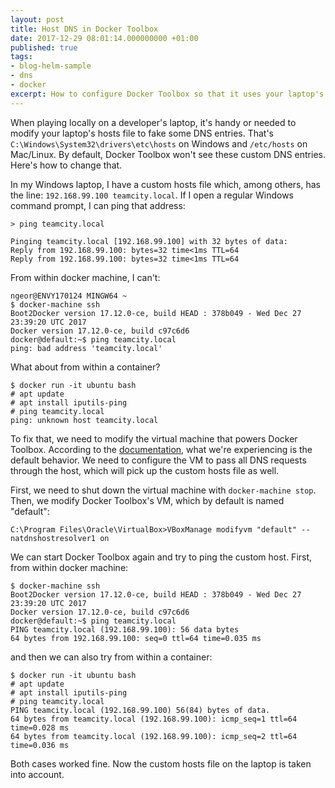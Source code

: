 ```yaml
---
layout: post
title: Host DNS in Docker Toolbox
date: 2017-12-29 08:01:14.000000000 +01:00
published: true
tags:
- blog-helm-sample
- dns
- docker
excerpt: How to configure Docker Toolbox so that it uses your laptop's hosts file.
---
```


When playing locally on a developer's laptop, it's handy or needed to modify your laptop's hosts file to fake some DNS entries. That's <code>C:\Windows\System32\drivers\etc\hosts</code> on Windows and <code>/etc/hosts</code> on Mac/Linux. By default, Docker Toolbox won't see these custom DNS entries. Here's how to change that.

<!--more-->

In my Windows laptop, I have a custom hosts file which, among others, has the line: <code>192.168.99.100 teamcity.local</code>. If I open a regular Windows command prompt, I can ping that address:

```
> ping teamcity.local

Pinging teamcity.local [192.168.99.100] with 32 bytes of data:
Reply from 192.168.99.100: bytes=32 time<1ms TTL=64
Reply from 192.168.99.100: bytes=32 time<1ms TTL=64
```

From within docker machine, I can't:

```
ngeor@ENVY170124 MINGW64 ~
$ docker-machine ssh
Boot2Docker version 17.12.0-ce, build HEAD : 378b049 - Wed Dec 27 23:39:20 UTC 2017
Docker version 17.12.0-ce, build c97c6d6
docker@default:~$ ping teamcity.local
ping: bad address 'teamcity.local'
```

What about from within a container?

```
$ docker run -it ubuntu bash
# apt update
# apt install iputils-ping
# ping teamcity.local
ping: unknown host teamcity.local
```

To fix that, we need to modify the virtual machine that powers Docker Toolbox. According to the <a href="https://www.virtualbox.org/manual/ch09.html#nat-adv-dns" target="_blank">documentation</a>, what we're experiencing is the default behavior. We need to configure the VM to pass all DNS requests through the host, which will pick up the custom hosts file as well.

First, we need to shut down the virtual machine with <code>docker-machine stop</code>. Then, we modify Docker Toolbox's VM, which by default is named "default":

```
C:\Program Files\Oracle\VirtualBox>VBoxManage modifyvm "default" --natdnshostresolver1 on
```

We can start Docker Toolbox again and try to ping the custom host. First, from within docker machine:

```
$ docker-machine ssh
Boot2Docker version 17.12.0-ce, build HEAD : 378b049 - Wed Dec 27 23:39:20 UTC 2017
Docker version 17.12.0-ce, build c97c6d6
docker@default:~$ ping teamcity.local
PING teamcity.local (192.168.99.100): 56 data bytes
64 bytes from 192.168.99.100: seq=0 ttl=64 time=0.035 ms
```

and then we can also try from within a container:

```
$ docker run -it ubuntu bash
# apt update
# apt install iputils-ping
# ping teamcity.local
PING teamcity.local (192.168.99.100) 56(84) bytes of data.
64 bytes from teamcity.local (192.168.99.100): icmp_seq=1 ttl=64 time=0.028 ms
64 bytes from teamcity.local (192.168.99.100): icmp_seq=2 ttl=64 time=0.036 ms
```

Both cases worked fine. Now the custom hosts file on the laptop is taken into account.
